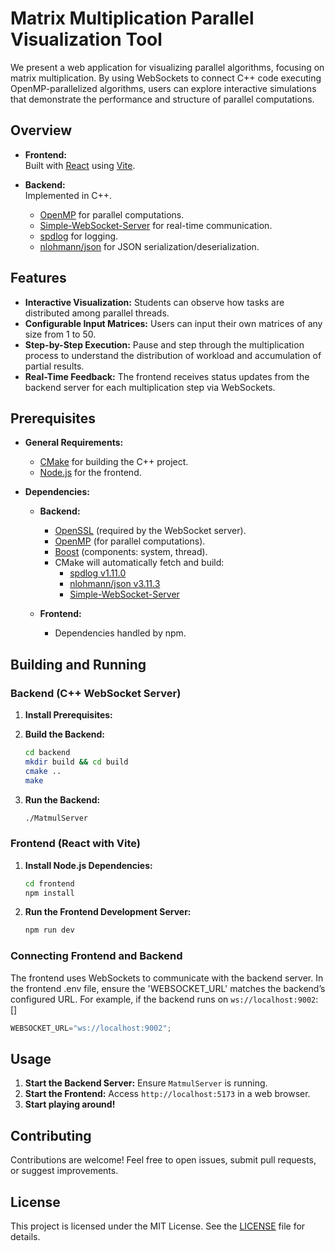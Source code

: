 # Matrix Multiplication Parallel Visualization Tool

We present a web application for visualizing parallel algorithms, focusing on matrix multiplication. By using WebSockets to connect C++ code executing OpenMP-parallelized algorithms, users can explore interactive simulations that demonstrate the performance and structure of parallel computations.

## Overview

- **Frontend:**  
  Built with [React](https://reactjs.org/) using [Vite](https://vitejs.dev/).  

- **Backend:**  
  Implemented in C++.  
  - [OpenMP](https://www.openmp.org/) for parallel computations.
  - [Simple-WebSocket-Server](https://gitlab.com/eidheim/Simple-WebSocket-Server) for real-time communication.  
  - [spdlog](https://github.com/gabime/spdlog) for logging.
  - [nlohmann/json](https://github.com/nlohmann/json) for JSON serialization/deserialization.

## Features

- **Interactive Visualization:** Students can observe how tasks are distributed among parallel threads.
- **Configurable Input Matrices:** Users can input their own matrices of any size from 1 to 50.
- **Step-by-Step Execution:** Pause and step through the multiplication process to understand the distribution of workload and accumulation of partial results.
- **Real-Time Feedback:** The frontend receives status updates from the backend server for each multiplication step via WebSockets.

## Prerequisites

- **General Requirements:**
  - [CMake](https://cmake.org/download/) for building the C++ project.
  - [Node.js](https://nodejs.org/) for the frontend.

- **Dependencies:**
  - **Backend:**
    - [OpenSSL](https://www.openssl.org/) (required by the WebSocket server).
    - [OpenMP](https://www.openmp.org/) (for parallel computations).
    - [Boost](https://www.boost.org/) (components: system, thread).
    - CMake will automatically fetch and build:
      - [spdlog v1.11.0](https://github.com/gabime/spdlog)
      - [nlohmann/json v3.11.3](https://github.com/nlohmann/json)
      - [Simple-WebSocket-Server](https://gitlab.com/eidheim/Simple-WebSocket-Server)
  
  - **Frontend:**
    - Dependencies handled by npm.

## Building and Running

### Backend (C++ WebSocket Server)

1. **Install Prerequisites:**

2. **Build the Backend:**
   ```bash
   cd backend
   mkdir build && cd build
   cmake ..
   make
   ```

3. **Run the Backend:**
   ```bash
   ./MatmulServer
   ```

### Frontend (React with Vite)

1. **Install Node.js Dependencies:**
   ```bash
   cd frontend
   npm install
   ```

2. **Run the Frontend Development Server:**
   ```bash
   npm run dev
   ```

### Connecting Frontend and Backend

The frontend uses WebSockets to communicate with the backend server. In the frontend .env file, ensure the 'WEBSOCKET_URL' matches the backend’s configured URL. For example, if the backend runs on `ws://localhost:9002`:
[]
```javascript
WEBSOCKET_URL="ws://localhost:9002";
```

## Usage

1. **Start the Backend Server:** Ensure `MatmulServer` is running.
2. **Start the Frontend:** Access `http://localhost:5173` in a web browser.
3. **Start playing around!**

## Contributing

Contributions are welcome! Feel free to open issues, submit pull requests, or suggest improvements.

## License

This project is licensed under the MIT License. See the [LICENSE](https://github.com/gonza224/matmul-playground/blob/main/LICENSE) file for details.
